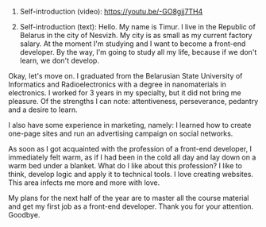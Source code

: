 1. Self-introduction (video): 
https://youtu.be/-GO8gjj7TH4

2. Self-introduction (text):
Hello. My name is Timur. I live in the Republic of Belarus in the city of Nesvizh. My city is as small as my current factory salary.
At the moment I'm studying and I want to become a front-end developer. By the way, I'm going to study all my life, because if we don't learn, we don't develop. 

Okay, let's move on.
I graduated from the Belarusian State University of Informatics and Radioelectronics with a degree in nanomaterials in electronics. 
I worked for 3 years in my specialty, but it did not bring me pleasure. Of the strengths I can note: attentiveness, perseverance, pedantry and a desire to learn. 

I also have some experience in marketing, namely: I learned how to create one-page sites and run an advertising campaign on social networks.

As soon as I got acquainted with the profession of a front-end developer, I immediately felt warm, as if I had been in the cold all day and lay down on a warm 
bed under a blanket. What do I like about this profession? I like to think, develop logic and apply it to technical tools. I love creating websites. This area 
infects me more and more with love. 

My plans for the next half of the year are to master all the course material and get my first job as a front-end developer. Thank you for your attention. Goodbye.
